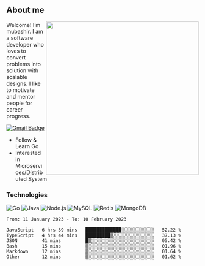 ## About me

<img align="right" src="https://github-readme-stats-zhiwei-feng.vercel.app/api?username=mub4shir&show_icons=true" width="400" />

Welcome! I’m mubashir. I am a software developer who loves to convert problems into solution with scalable designs. I like to motivate and mentor people for career progress.

[![Gmail Badge](https://img.shields.io/badge/-mubashir11131719@gmail.com-c14438?style=flat-square&logo=Gmail&logoColor=white&link=mailto:mubashir11131719@gmail.com)](mailto:mubashir11131719@gmail.com)




- Follow & Learn Go
- Interested in Microservices/Distributed System


### Technologies
![Go](https://img.shields.io/badge/-Go-000000?style=flat-square&logo=go)
![Java](https://img.shields.io/badge/-Java-E34A86?style=flat-square&logo=java)
![Node.js](https://img.shields.io/badge/-Node.js-000000?style=flat-square&logo=node.js)
![MySQL](https://img.shields.io/badge/-MySQL-orange?style=flat-square&logo=MySQL)
![Redis](https://img.shields.io/badge/-Redis-black?style=flat-square&logo=Redis)
![MongoDB](https://img.shields.io/badge/-MongoDB-000000?style=flat-square&logo=mongodb)






<!--START_SECTION:waka-->

```text
From: 11 January 2023 - To: 10 February 2023

JavaScript   6 hrs 39 mins   █████████████░░░░░░░░░░░░   52.22 %
TypeScript   4 hrs 44 mins   █████████▒░░░░░░░░░░░░░░░   37.13 %
JSON         41 mins         █▒░░░░░░░░░░░░░░░░░░░░░░░   05.42 %
Bash         15 mins         ▒░░░░░░░░░░░░░░░░░░░░░░░░   01.96 %
Markdown     12 mins         ▒░░░░░░░░░░░░░░░░░░░░░░░░   01.64 %
Other        12 mins         ▒░░░░░░░░░░░░░░░░░░░░░░░░   01.62 %
```

<!--END_SECTION:waka-->
</p>



